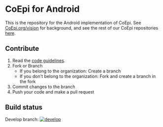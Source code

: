 # CoEpi for Android

This is the repository for the Android implementation of CoEpi. See [CoEpi.org/vision](https://www.coepi.org/vision) for background, and see the rest of our CoEpi repositories [here](https://github.com/Co-Epi). 

## Contribute


1. Read the [code guidelines](https://github.com/Co-Epi/app-android/wiki/Code-guidelines).
2. Fork or Branch
    - If you belong to the organization: Create a branch
    - If you don't belong to the organization: Fork and create a branch in the fork
3. Commit changes to the branch
4. Push your code and make a pull request

## Build status

Develop branch: [![develop](https://build.appcenter.ms/v0.1/apps/b313d675-577e-4bc4-b2db-d63532fbe872/branches/develop/badge)](https://appcenter.ms/users/danamlewis/apps/CoEpi-Android/build/branches/develop)
